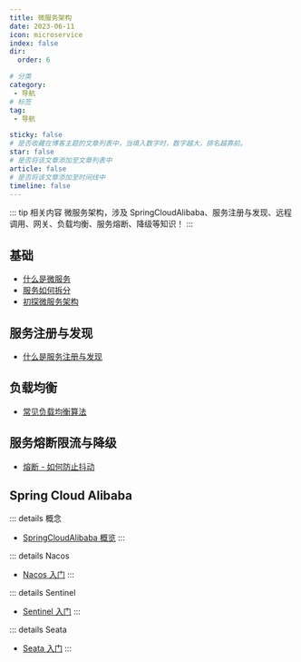 ```yaml
---
title: 微服务架构
date: 2023-06-11
icon: microservice
index: false
dir:
  order: 6

# 分类
category:
 - 导航
# 标签
tag:
 - 导航

sticky: false
# 是否收藏在博客主题的文章列表中，当填入数字时，数字越大，排名越靠前。
star: false
# 是否将该文章添加至文章列表中
article: false
# 是否将该文章添加至时间线中
timeline: false
---
```


::: tip 相关内容
微服务架构，涉及 SpringCloudAlibaba、服务注册与发现、远程调用、网关、负载均衡、服务熔断、降级等知识！
:::

## 基础
- [什么是微服务](basis/什么是微服务.md)
- [服务如何拆分](basis/服务如何拆分.md)
- [初探微服务架构](basis/初探微服务架构.md)

## 服务注册与发现
- [什么是服务注册与发现](register_and_discover/什么是服务注册与发现.md)

## 负载均衡
- [常见负载均衡算法](load_balance/常见负载均衡算法.md)

## 服务熔断限流与降级
- [熔断 - 如何防止抖动](fuse_limit_downgrade/熔断-如何防止抖动.md)

## Spring Cloud Alibaba
::: details 概念
- [SpringCloudAlibaba 概览](sca/conception/sca概览.md)
:::

::: details Nacos
- [Nacos 入门](sca/nacos/nacos入门.md)
:::

::: details Sentinel
- [Sentinel 入门](sca/sentinel/sentinel入门.md)
:::

::: details Seata
- [Seata 入门](sca/seata/seata入门.md)
:::
